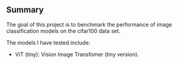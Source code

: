 ## Summary

The goal of this project is to benchmark the performance of image classification models on the cifar100 data set.

The models I have tested include:
* ViT (tiny): Vision Image Transfomer (tiny version).
